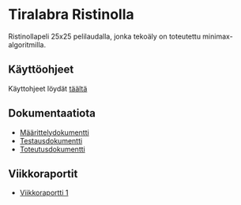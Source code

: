 # Tiralabra Ristinolla

Ristinollapeli 25x25 pelilaudalla, jonka tekoäly on toteutettu minimax-algoritmilla.

## Käyttöohjeet

Käyttohjeet löydät [täältä](./Dokumentaatio/kayttoohje.md)

## Dokumentaatiota

- [Määrittelydokumentti](/Dokumentaatio/maarittelydokumentti.md)
- [Testausdokumentti](/Dokumentaatio/testausdokumentti.md)
- [Toteutusdokumentti](/Dokumentaatio/toteutusdokumentti.md)

## Viikkoraportit
- [Viikkoraportti 1](/Dokumentaatio/Viikkoraportit/viikkoraportti1.md)
